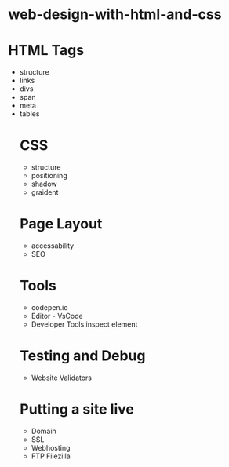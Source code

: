 # web-design-with-html-and-css

# HTML Tags
 - structure
 - links <a>
 - divs <div>
 - span <span>
 - meta <meta>
 - tables <table>
 
# CSS 
 - structure
 - positioning
 - shadow
 - graident

# Page Layout
 - accessability
 - SEO

# Tools
 - codepen.io
 - Editor - VsCode
 - Developer Tools inspect element


# Testing and Debug
 - Website Validators

# Putting a site live
 - Domain
 - SSL
 - Webhosting
 - FTP Filezilla

